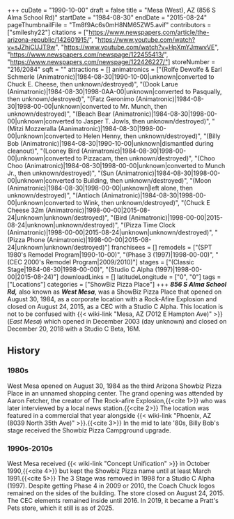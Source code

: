 +++
cuDate = "1990-10-00"
draft = false
title = "Mesa (West), AZ (856 S Alma School Rd)"
startDate = "1984-08-30"
endDate = "2015-08-24"
pageThumbnailFile = "Tm8f9Ac6s0mH8NM65ZW5.avif"
contributors = ["smileshy22"]
citations = ["https://www.newspapers.com/article/the-arizona-republic/142601915/", "https://www.youtube.com/watch?v=sJZhjCUJT9w", "https://www.youtube.com/watch?v=HpXmYJmwvVE", "https://www.newspapers.com/newspage/122455413/", "https://www.newspapers.com/newspage/122426227/"]
storeNumber = "216/2084"
sqft = ""
attractions = []
animatronics = ["(Rolfe Dewolfe & Earl Schmerle (Animatronic)|1984-08-30|1990-10-00|unknown|converted to Chuck E. Cheese, then unknown/destroyed)", "(Dook Larue (Animatronic)|1984-08-30|1998-0AA-00|unknown|converted to Pasqually, then unknown/destroyed)", "(Fatz Geronimo (Animatronic)|1984-08-30|1998-00-00|unknown|converted to Mr. Munch, then unknown/destroyed)", "(Beach Bear (Animatronic)|1984-08-30|1998-00-00|unknown|converted to Jasper T. Jowls, then unknown/destroyed)", "(Mitzi Mozzeralla (Aanimatronic)|1984-08-30|1998-00-00|unknown|converted to Helen Henny, then unknown/destroyed)", "(Billy Bob (Animatronic)|1984-08-30|1990-10-00|unknown|dismantled during cleanout)", "(Looney Bird (Animatronic)|1984-08-30|1998-00-00|unknown|converted to Pizzacam, then unknown/destroyed)", "(Choo Choo (Animatronic)|1984-08-30|1998-00-00|unknown|converted to Munch Jr., then unknown/destroyed)", "(Sun (Animatronic)|1984-08-30|1998-00-00|unknown|converted to Building, then unknown/destroyed)", "(Moon (Animatronic)|1984-08-30|1998-00-00|unknown|left alone, then unknown/destroyed)", "(Antioch (Animatronic)|1984-08-30|1998-00-00|unknown|converted to Wink, then unknown/destroyed)", "(Chuck E Cheese 32m (Animatronic)|1998-00-00|2015-08-24|unknown|unknown/destroyed)", "(Bird (Animatronic)|1998-00-00|2015-08-24|unknown|unknown/destroyed)", "(Pizza Time Clock (Animatronic)|1998-00-00|2015-08-24|unknown|unknown/destroyed)", "(Pizza Phone (Animatronic)|1998-00-00|2015-08-24|unknown|unknown/destroyed)"]
franchisees = []
remodels = ["(SPT 1980's Remodel Program|1990-10-00)", "(Phase 3 (1997)|1998-00-00)", "(CEC 2000's Remodel Program|2009/2010)"]
stages = ["(Classic Stage|1984-08-30|1998-00-00)", "(Studio C Alpha (1997)|1998-00-00|2015-08-24)"]
downloadLinks = []
latitudeLongitude = ["0", "0"]
tags = ["Locations"]
categories = ["ShowBiz Pizza Place"]
+++
***856 S Alma School Rd,*** also known as ***West Mesa***, was a ShowBiz Pizza Place that opened on August 30, 1984, as a corporate location with a Rock-Afire Explosion and closed on August 24, 2015, as a CEC with a Studio C Alpha. This location is not to be confused with {{< wiki-link "Mesa, AZ (7012 E Hampton Ave)" >}} (*East Mesa*) which opened in December 2003 (day unknown) and closed on December 20, 2018 with a Studio C Beta, 16M.

## History

### 1980s

West Mesa opened on August 30, 1984 as the third Arizona Showbiz Pizza Place in an unnamed shopping center. The grand opening was attended by Aaron Fetcher, the creator of The Rock-afire Explosion,{{<cite 1>}} who was later interviewed by a local news station.{{<cite 2>}} The location was featured in a commercial that year alongside {{< wiki-link "Phoenix, AZ (8039 North 35th Ave)" >}}.{{<cite 3>}} In the mid to late '80s, Billy Bob's stage received the Showbiz Pizza Campground upgrade.

### 1990s-2010s

West Mesa received {{< wiki-link "Concept Unification" >}} in October 1990,{{<cite 4>}} but kept the Showbiz Pizza name until at least March 1991.{{<cite 5>}} The 3 Stage was removed in 1998 for a Studio C Alpha (1997). Despite getting Phase 4 in 2009 or 2010, the Coach Chuck logos remained on the sides of the building. The store closed on August 24, 2015. The CEC elements remained inside until 2016. In 2019, it became a Pratt's Pets store, which it still is as of 2025.
